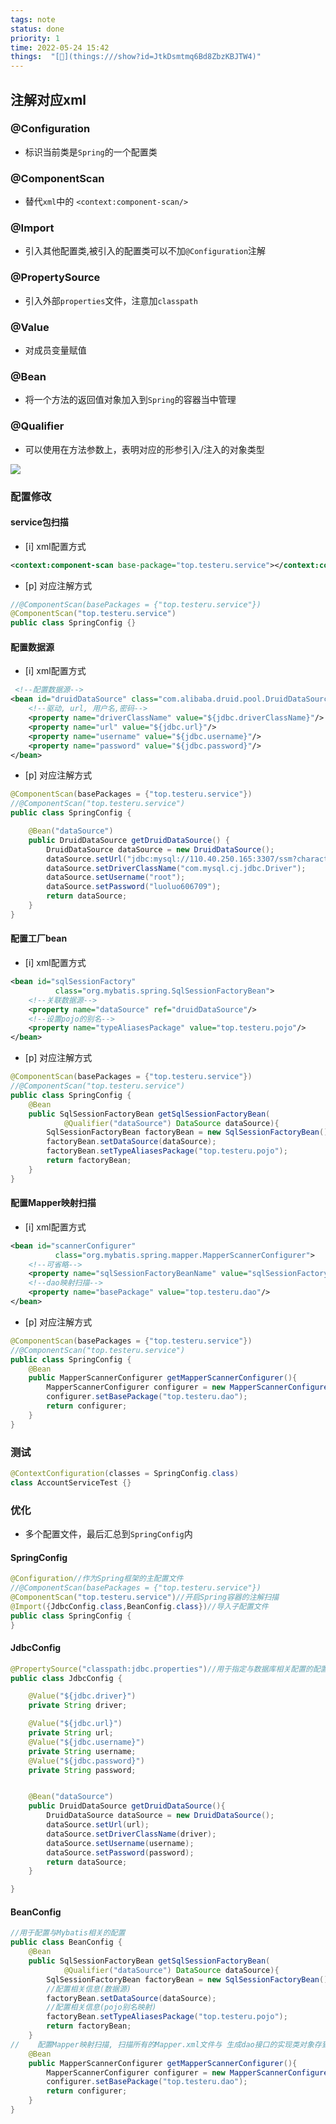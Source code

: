 ```yaml
---
tags: note
status: done
priority: 1
time: 2022-05-24 15:42
things:  "[🧊](things:///show?id=JtkDsmtmq6Bd8ZbzKBJTW4)"
---
```


## 注解对应xml

### @Configuration
- 标识当前类是`Spring`的⼀个配置类
### @ComponentScan
- 替代`xml`中的 `<context:component-scan/>`
### @Import
- 引⼊其他配置类,被引⼊的配置类可以不加`@Configuration`注解
### @PropertySource
- 引⼊外部`properties`⽂件，注意加`classpath`
### @Value
- 对成员变量赋值
### @Bean
- 将⼀个⽅法的返回值对象加⼊到`Spring`的容器当中管理
### @Qualifier
- 可以使⽤在⽅法参数上，表明对应的形参引⼊/注⼊的对象类型




![](https://cdn.jsdelivr.net/gh/testeru-top/images/spring/202205241618543.png)
### 配置修改
#### service包扫描
- [i] xml配置方式
```xml
<context:component-scan base-package="top.testeru.service"></context:component-scan>
```
- [p] 对应注解方式
```java
//@ComponentScan(basePackages = {"top.testeru.service"})
@ComponentScan("top.testeru.service")
public class SpringConfig {}
```
#### 配置数据源
- [i] xml配置方式
```xml
 <!--配置数据源-->
<bean id="druidDataSource" class="com.alibaba.druid.pool.DruidDataSource">
    <!--驱动, url, ⽤户名,密码-->
    <property name="driverClassName" value="${jdbc.driverClassName}"/>
    <property name="url" value="${jdbc.url}"/>
    <property name="username" value="${jdbc.username}"/>
    <property name="password" value="${jdbc.password}"/>
</bean>
```

- [p] 对应注解方式
```java
@ComponentScan(basePackages = {"top.testeru.service"})
//@ComponentScan("top.testeru.service")
public class SpringConfig {

    @Bean("dataSource")
    public DruidDataSource getDruidDataSource() {
        DruidDataSource dataSource = new DruidDataSource();
        dataSource.setUrl("jdbc:mysql://110.40.250.165:3307/ssm?characterEncoding=UTF-8&useUnicode=true");
        dataSource.setDriverClassName("com.mysql.cj.jdbc.Driver");
        dataSource.setUsername("root");
        dataSource.setPassword("luoluo606709");
        return dataSource;
    }
}
```


#### 配置工厂bean
- [i] xml配置方式
```xml
<bean id="sqlSessionFactory"
          class="org.mybatis.spring.SqlSessionFactoryBean">
    <!--关联数据源-->
    <property name="dataSource" ref="druidDataSource"/>
    <!--设置pojo的别名-->
    <property name="typeAliasesPackage" value="top.testeru.pojo"/>
</bean>
```

- [p] 对应注解方式
```java
@ComponentScan(basePackages = {"top.testeru.service"})
//@ComponentScan("top.testeru.service")
public class SpringConfig {
    @Bean
    public SqlSessionFactoryBean getSqlSessionFactoryBean(
            @Qualifier("dataSource") DataSource dataSource){
        SqlSessionFactoryBean factoryBean = new SqlSessionFactoryBean();
        factoryBean.setDataSource(dataSource);
        factoryBean.setTypeAliasesPackage("top.testeru.pojo");
        return factoryBean;
    }
}
```

#### 配置Mapper映射扫描
- [i] xml配置方式
```xml
<bean id="scannerConfigurer"
          class="org.mybatis.spring.mapper.MapperScannerConfigurer">
    <!--可省略-->
    <property name="sqlSessionFactoryBeanName" value="sqlSessionFactory"/>
    <!--dao映射扫描-->
    <property name="basePackage" value="top.testeru.dao"/>
</bean>
```
- [p] 对应注解方式
```java
@ComponentScan(basePackages = {"top.testeru.service"})
//@ComponentScan("top.testeru.service")
public class SpringConfig {
    @Bean
    public MapperScannerConfigurer getMapperScannerConfigurer(){
        MapperScannerConfigurer configurer = new MapperScannerConfigurer();
        configurer.setBasePackage("top.testeru.dao");
        return configurer;
    }
}
```


### 测试
```java
@ContextConfiguration(classes = SpringConfig.class)
class AccountServiceTest {}
```

### 优化
- 多个配置文件，最后汇总到`SpringConfig`内
#### SpringConfig

```java
@Configuration//作为Spring框架的主配置⽂件
//@ComponentScan(basePackages = {"top.testeru.service"})
@ComponentScan("top.testeru.service")//开启Spring容器的注解扫描
@Import({JdbcConfig.class,BeanConfig.class})//导⼊⼦配置⽂件
public class SpringConfig {
}
```

#### JdbcConfig

```java
@PropertySource("classpath:jdbc.properties")//⽤于指定与数据库相关配置的配置⽂件
public class JdbcConfig {

    @Value("${jdbc.driver}")
    private String driver;

    @Value("${jdbc.url}")
    private String url;
    @Value("${jdbc.username}")
    private String username;
    @Value("${jdbc.password}")
    private String password;


    @Bean("dataSource")
    public DruidDataSource getDruidDataSource(){
        DruidDataSource dataSource = new DruidDataSource();
        dataSource.setUrl(url);
        dataSource.setDriverClassName(driver);
        dataSource.setUsername(username);
        dataSource.setPassword(password);
        return dataSource;
    }

}
```


#### BeanConfig
```java
//⽤于配置与Mybatis相关的配置
public class BeanConfig {
    @Bean
    public SqlSessionFactoryBean getSqlSessionFactoryBean(
            @Qualifier("dataSource") DataSource dataSource){
        SqlSessionFactoryBean factoryBean = new SqlSessionFactoryBean();
        //配置相关信息(数据源)
        factoryBean.setDataSource(dataSource);
        //配置相关信息(pojo别名映射)
        factoryBean.setTypeAliasesPackage("top.testeru.pojo");
        return factoryBean;
    }
//    配置Mapper映射扫描, 扫描所有的Mapper.xml⽂件与 ⽣成dao接⼝的实现类对象存到IOC容器中
    @Bean
    public MapperScannerConfigurer getMapperScannerConfigurer(){
        MapperScannerConfigurer configurer = new MapperScannerConfigurer();
        configurer.setBasePackage("top.testeru.dao");
        return configurer;
    }
}
```